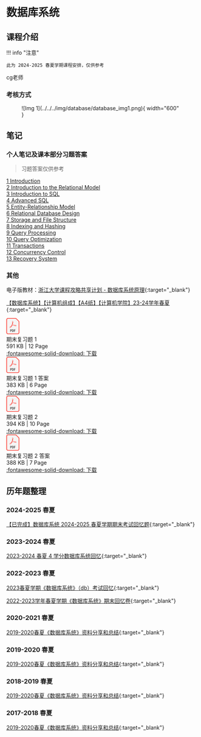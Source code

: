 # 数据库系统

<!-- !!! tip "说明"

    本文档正在更新中…… -->

## 课程介绍

!!! info "注意"

    此为 2024-2025 春夏学期课程安排，仅供参考

cg老师

### 考核方式

<figure markdown="span">
  ![Img 1](../../../img/database/database_img1.png){ width="600" }
</figure>

## 笔记

### 个人笔记及课本部分习题答案

> 习题答案仅供参考

[1 Introduction](./ch1.md)<br/>
[2 Introduction to the Relational Model](./ch2.md)<br/>
[3 Introduction to SQL](./ch3.md)<br/>
[4 Advanced SQL](./ch4.md)<br/>
[5 Entity-Relationship Model](./ch5.md)<br/>
[6 Relational Database Design](./ch6.md)<br/>
[7 Storage and File Structure](./ch7.md)<br/>
[8 Indexing and Hashing](./ch8.md)<br/>
[9 Query Processing](./ch9.md)<br/>
[10 Query Optimization](./ch10.md)<br/>
[11 Transactions](./ch11.md)<br/>
[12 Concurrency Control](./ch12.md)<br/>
[13 Recovery System](./ch13.md)

### 其他

电子版教材：[浙江大学课程攻略共享计划 - 数据库系统原理](https://qsctech.github.io/zju-icicles/%E6%95%B0%E6%8D%AE%E5%BA%93%E7%B3%BB%E7%BB%9F%E5%8E%9F%E7%90%86/){:target="_blank"}

[【数据库系统】【计算机组成】【A4纸】【计算机学院】23-24学年春夏](https://www.cc98.org/topic/5935059){:target="_blank"}

<div class="hq-card hq-file-block" markdown="1">
<div class="file-icon"><img src="../../../img/pdf.svg" style="height: 3em;"></div>
<div class="hq-file-body">
<div class="hq-file-title">期末复习题 1</div>
<div class="hq-file-meta">591 KB | 12 Page</div>
</div>
<a class="hq-down-button" target="_blank" href="../../../file/database_system/database_doc1.pdf" markdown="1">:fontawesome-solid-download: 下载</a>
</div>

<div class="hq-card hq-file-block" markdown="1">
<div class="file-icon"><img src="../../../img/pdf.svg" style="height: 3em;"></div>
<div class="hq-file-body">
<div class="hq-file-title">期末复习题 1 答案</div>
<div class="hq-file-meta">383 KB | 6 Page</div>
</div>
<a class="hq-down-button" target="_blank" href="../../../file/database_system/database_doc2.pdf" markdown="1">:fontawesome-solid-download: 下载</a>
</div>

<div class="hq-card hq-file-block" markdown="1">
<div class="file-icon"><img src="../../../img/pdf.svg" style="height: 3em;"></div>
<div class="hq-file-body">
<div class="hq-file-title">期末复习题 2</div>
<div class="hq-file-meta">394 KB | 10 Page</div>
</div>
<a class="hq-down-button" target="_blank" href="../../../file/database_system/database_doc3.pdf" markdown="1">:fontawesome-solid-download: 下载</a>
</div>

<div class="hq-card hq-file-block" markdown="1">
<div class="file-icon"><img src="../../../img/pdf.svg" style="height: 3em;"></div>
<div class="hq-file-body">
<div class="hq-file-title">期末复习题 2 答案</div>
<div class="hq-file-meta">388 KB | 7 Page</div>
</div>
<a class="hq-down-button" target="_blank" href="../../../file/database_system/database_doc4.pdf" markdown="1">:fontawesome-solid-download: 下载</a>
</div>

## 历年题整理

### 2024-2025 春夏

[【已完成】数据库系统 2024-2025 春夏学期期末考试回忆题](https://www.cc98.org/topic/6214700){:target="_blank"}

### 2023-2024 春夏

[2023-2024 春夏 4 学分数据库系统回忆](https://www.cc98.org/topic/5921852){:target="_blank"}

### 2022-2023 春夏

[2023春夏学期《数据库系统》（db）考试回忆](https://www.cc98.org/topic/5634023){:target="_blank"}

[2022-2023学年春夏学期《数据库系统》期末回忆卷](https://www.cc98.org/topic/5637341){:target="_blank"}

### 2020-2021 春夏

[2019-2020春夏《数据库系统》资料分享和总结](https://www.cc98.org/topic/4963416){:target="_blank"}

### 2019-2020 春夏

[2019-2020春夏《数据库系统》资料分享和总结](https://www.cc98.org/topic/4963416){:target="_blank"}

### 2018-2019 春夏

[2019-2020春夏《数据库系统》资料分享和总结](https://www.cc98.org/topic/4963416){:target="_blank"}

### 2017-2018 春夏

[2019-2020春夏《数据库系统》资料分享和总结](https://www.cc98.org/topic/4963416){:target="_blank"}

